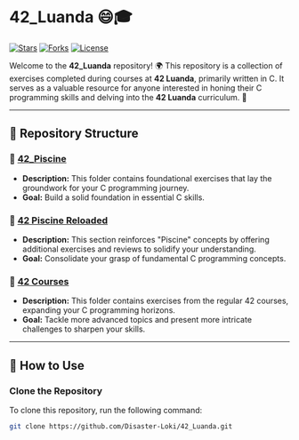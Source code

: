 # 42_Luanda 😄🎓

[![Stars](https://img.shields.io/github/stars/Disaster-Loki/42_Luanda?color=yellow)](https://github.com/Disaster-Loki/42_Luanda/stargazers)
[![Forks](https://img.shields.io/github/forks/Disaster-Loki/42_Luanda?color=blue)](https://github.com/Disaster-Loki/42_Luanda/network/members)
[![License](https://img.shields.io/github/license/Disaster-Loki/42_Luanda)](https://github.com/Disaster-Loki/42_Luanda/blob/main/LICENSE)

Welcome to the **42_Luanda** repository! 🌍 This repository is a collection of exercises completed during courses at **42 Luanda**, primarily written in C. It serves as a valuable resource for anyone interested in honing their C programming skills and delving into the **42 Luanda** curriculum. 🚀

---

## 📂 Repository Structure

### 📁 [42_Piscine](https://github.com/Disaster-Loki/42_Piscine)
- **Description:** This folder contains foundational exercises that lay the groundwork for your C programming journey.
- **Goal:** Build a solid foundation in essential C skills.

### 📁 [42 Piscine Reloaded](https://github.com/Disaster-Loki/42_Piscine_Reloaded)
- **Description:** This section reinforces "Piscine" concepts by offering additional exercises and reviews to solidify your understanding.
- **Goal:** Consolidate your grasp of fundamental C programming concepts.

### 📁 [42 Courses](https://github.com/Disaster-Loki/42_Cursus)
- **Description:** This folder contains exercises from the regular 42 courses, expanding your C programming horizons.
- **Goal:** Tackle more advanced topics and present more intricate challenges to sharpen your skills.

---

## 🌟 How to Use

### Clone the Repository

To clone this repository, run the following command:

```bash
git clone https://github.com/Disaster-Loki/42_Luanda.git
